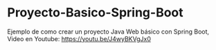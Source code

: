 # Proyecto-Basico-Spring-Boot
Ejemplo de como crear un proyecto Java Web básico con Spring Boot,
Video en Youtube: https://youtu.be/J4wyBKVgJx0

